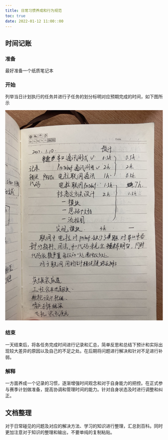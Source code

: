 ```yaml
---
title: 日常习惯养成和行为规范
toc: true
date: 2022-01-12 11:00::00
---
```


## 时间记账

### 准备

最好准备一个纸质笔记本

### 开始

列举当日计划执行的任务并进行子任务的划分标明对应预期完成的时间，如下图所示

![QQ图片20220111142133](日常习惯养成和行为规范/QQ图片20220111142133.jpg)

### 结束

一天结束后，将各任务完成时间进行记录和汇总，简单反思和总结下预计和实际出现较大差异的原因以及自己的不足之处。在后期将问题进行解决和针对不足进行补弱。

### 解释

一方面养成一个记录的习惯，逐渐增强时间观念和对于自身能力的把控。在正式参与赛季计划做准备，提高协调和管理时间的能力。针对自身状态及时进行调整和纠正。



## 文档整理

对于日常碰见的问题及对应的解决方法、学习的知识进行整理，汇总到百科。同时更加注意对于知识的整理和输出，不要单纯的复制粘贴。







